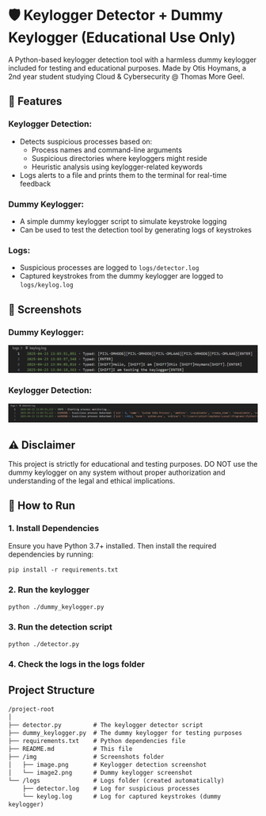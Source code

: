 # 🛡️ Keylogger Detector + Dummy Keylogger (Educational Use Only)

A Python-based keylogger detection tool with a harmless dummy keylogger included for testing and educational purposes. Made by Otis Hoymans, a 2nd year student studying Cloud & Cybersecurity @ Thomas More Geel.

## 📌 Features

### Keylogger Detection:
- Detects suspicious processes based on:
  - Process names and command-line arguments
  - Suspicious directories where keyloggers might reside
  - Heuristic analysis using keylogger-related keywords
- Logs alerts to a file and prints them to the terminal for real-time feedback

### Dummy Keylogger:
- A simple dummy keylogger script to simulate keystroke logging
- Can be used to test the detection tool by generating logs of keystrokes

### Logs:
- Suspicious processes are logged to `logs/detector.log`
- Captured keystrokes from the dummy keylogger are logged to `logs/keylog.log`

## 📸 Screenshots

### Dummy Keylogger:
![Keylogger Detection Screenshot](img/image2.png)

### Keylogger Detection:
![Dummy Keylogger Screenshot](img/image.png)

## ⚠️ Disclaimer
This project is strictly for educational and testing purposes. DO NOT use the dummy keylogger on any system without proper authorization and understanding of the legal and ethical implications.

## 🧪 How to Run

### 1. Install Dependencies
Ensure you have Python 3.7+ installed. Then install the required dependencies by running:

```
pip install -r requirements.txt
```

### 2. Run the keylogger
```
python ./dummy_keylogger.py
```

### 3. Run the detection script
```
python ./detector.py
```

### 4. Check the logs in the logs folder

## Project Structure
```
/project-root
│
├── detector.py         # The keylogger detector script
├── dummy_keylogger.py  # The dummy keylogger for testing purposes
├── requirements.txt    # Python dependencies file
├── README.md           # This file
├── /img                # Screenshots folder
│   ├── image.png       # Keylogger detection screenshot
│   └── image2.png      # Dummy keylogger screenshot
└── /logs               # Logs folder (created automatically)
    ├── detector.log    # Log for suspicious processes
    └── keylog.log      # Log for captured keystrokes (dummy keylogger)
```